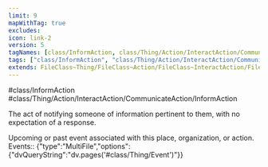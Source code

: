 ```yaml
---
limit: 9
mapWithTag: true
excludes:
icon: link-2
version: 5
tagNames: [class/InformAction, class/Thing/Action/InteractAction/CommunicateAction/InformAction, schema-org/InformAction]
tags: ["class/InformAction", "class/Thing/Action/InteractAction/CommunicateAction/InformAction"]
extends: FileClass~Thing/FileClass~Action/FileClass~InteractAction/FileClass~CommunicateAction
---
```


#class/InformAction
#class/Thing/Action/InteractAction/CommunicateAction/InformAction


The act of notifying someone of information pertinent to them, with no expectation of a response.


Upcoming or past event associated with this place, organization, or action.
Events:: {"type":"MultiFile","options":{"dvQueryString":"dv.pages('#class/Thing/Event')"}}
